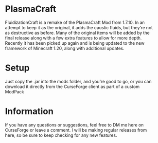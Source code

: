 PlasmaCraft
===========

FluidizationCraft is a remake of the PlasmaCraft Mod from 1.7.10. In an attempt to keep it as the original, it adds the caustic fluids, but they're not as destructive as before. Many of the original items will be added by the final release along with a few extra features to allow for more depth. Recently it has been picked up again and is being updated to the new framework of Minecraft 1.20, along with additional updates.

Setup
===========

Just copy the .jar into the mods folder, and you're good to go, or you can download it directly from the CurseForge client as part of a custom ModPack

Information
===========

If you have any questions or suggestions, feel free to DM me here on CurseForge or leave a comment. I will be making regular releases from here, so be sure to keep checking for any new features.
